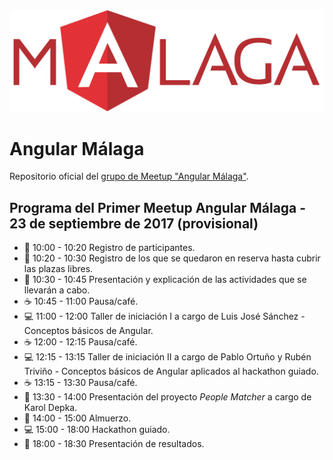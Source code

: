 <img src="logo_angular2.png">

# Angular Málaga

Repositorio oficial del [grupo de Meetup "Angular Málaga"](https://www.meetup.com/es-ES/preview/Angular-Malaga).

## Programa del Primer Meetup Angular Málaga - 23 de septiembre de 2017 (provisional)

* :pencil:  10:00 - 10:20 Registro de participantes.
* :pencil:  10:20 - 10:30 Registro de los que se quedaron en reserva hasta cubrir las plazas libres.
* :speech_balloon:  10:30 - 10:45 Presentación y explicación de las actividades que se llevarán a cabo.
* :coffee:  10:45 - 11:00 Pausa/café.
* :computer:  11:00 - 12:00 Taller de iniciación I a cargo de Luis José Sánchez - Conceptos básicos de Angular.
* :coffee:  12:00 - 12:15 Pausa/café.
* :computer:  12:15 - 13:15 Taller de iniciación II a cargo de Pablo Ortuño y Rubén Triviño - Conceptos básicos de Angular aplicados al hackathon guiado.
* :coffee:  13:15 - 13:30 Pausa/café.
* 👤 13:30 - 14:00 Presentación del proyecto *People Matcher* a cargo de Karol Depka.
* :pizza:  14:00 - 15:00 Almuerzo.
* :computer:  15:00 - 18:00 Hackathon guiado.
* :speech_balloon: 18:00 - 18:30 Presentación de resultados.




